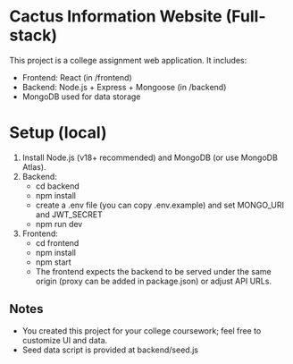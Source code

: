 # Cactus Information Website (Full-stack)
This project is a college assignment web application.
It includes:
- Frontend: React (in /frontend)
- Backend: Node.js + Express + Mongoose (in /backend)
- MongoDB used for data storage

# Setup (local)
1. Install Node.js (v18+ recommended) and MongoDB (or use MongoDB Atlas).
2. Backend:
   - cd backend
   - npm install
   - create a .env file (you can copy .env.example) and set MONGO_URI and JWT_SECRET
   - npm run dev
3. Frontend:
   - cd frontend
   - npm install
   - npm start
   - The frontend expects the backend to be served under the same origin (proxy can be added in package.json) or adjust API URLs.

## Notes
- You created this project for your college coursework; feel free to customize UI and data.
- Seed data script is provided at backend/seed.js

